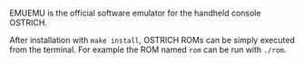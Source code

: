 EMUEMU is the official software emulator for the handheld console OSTRICH.

After installation with `make install`, OSTRICH ROMs can be simply executed from the terminal.
For example the ROM named `rom` can be run with `./rom`.
